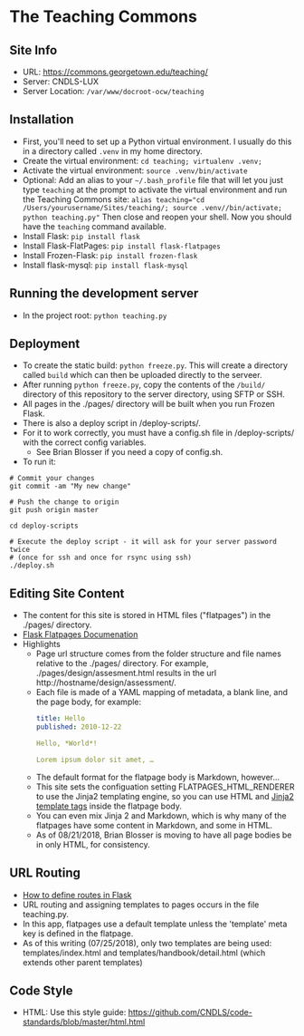 # The Teaching Commons
## Site Info
* URL: https://commons.georgetown.edu/teaching/
* Server: CNDLS-LUX
* Server Location: `/var/www/docroot-ocw/teaching`

## Installation
* First, you'll need to set up a Python virtual environment. I usually do this in a directory called `.venv` in my home directory.
* Create the virtual environment: `cd teaching; virtualenv .venv;`
* Activate the virtual environment: `source .venv/bin/activate`
* Optional: Add an alias to your ``~/.bash_profile`` file that will let you just type `teaching` at the prompt to activate the virtual environment and run the Teaching Commons site: `alias teaching="cd /Users/yourusername/Sites/teaching/; source .venv//bin/activate; python teaching.py"` Then close and reopen your shell. Now you should have the `teaching` command available.
* Install Flask: `pip install flask`
* Install Flask-FlatPages: `pip install flask-flatpages`
* Install Frozen-Flask: `pip install frozen-flask`
* Install flask-mysql: `pip install flask-mysql`

## Running the development server
* In the project root: `python teaching.py`

## Deployment
* To create the static build: `python freeze.py`. This will create a directory called `build` which can then be uploaded directly to the serveer.
* After running `python freeze.py`, copy the contents of the `/build/` directory of this repository to the server directory, using SFTP or SSH.
* All pages in the ./pages/ directory will be built when you run Frozen Flask.
* There is also a deploy script in /deploy-scripts/.
* For it to work correctly, you must have a config.sh file in /deploy-scripts/ with the correct config variables.
  * See Brian Blosser if you need a copy of config.sh.
* To run it:
```
# Commit your changes
git commit -am "My new change"

# Push the change to origin
git push origin master

cd deploy-scripts

# Execute the deploy script - it will ask for your server password twice
# (once for ssh and once for rsync using ssh)
./deploy.sh
```

## Editing Site Content
* The content for this site is stored in HTML files ("flatpages") in the ./pages/ directory.
* [Flask Flatpages Documenation](http://flask-flatpages.readthedocs.io/en/latest/)
* Highlights
  * Page url structure comes from the folder structure and file names relative to the ./pages/ directory. For example, ./pages/design/assesment.html results in the url http://hostname/design/assessment/.
  * Each file is made of a YAML mapping of metadata, a blank line, and the page body, for example:
    ```YAML
    title: Hello
    published: 2010-12-22

    Hello, *World*!

    Lorem ipsum dolor sit amet, …
    ```
  * The default format for the flatpage body is Markdown, however...
  * This site sets the configuation setting FLATPAGES_HTML_RENDERER to use the Jinja2 templating engine, so you can use HTML and [Jinja2 template tags](http://jinja.pocoo.org/docs/2.10/templates/) inside the flatpage body.
  * You can even mix Jinja 2 and Markdown, which is why many of the flatpages have some content in Markdown, and some in HTML.
  * As of 08/21/2018, Brian Blosser is moving to have all page bodies be in only HTML, for consistency.

## URL Routing
* [How to define routes in Flask](http://flask.pocoo.org/docs/1.0/quickstart/#routing)
* URL routing and assigning templates to pages occurs in the file teaching.py.
* In this app, flatpages use a default template unless the 'template' meta key is defined in the flatpage.
* As of this writing (07/25/2018), only two templates are being used: templates/index.html and templates/handbook/detail.html (which extends other parent templates)

## Code Style
* HTML: Use this style guide: https://github.com/CNDLS/code-standards/blob/master/html.html
